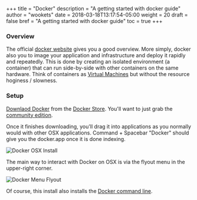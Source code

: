 +++
title = "Docker"
description = "A getting started with docker guide"
author = "wookets"
date = 2018-03-18T13:17:54-05:00
weight = 20
draft = false
bref = "A getting started with docker guide"
toc = true
+++

### Overview

The official [docker website](https://www.docker.com/what-docker) gives you a good overview. More simply, docker also you to image your application and infrastructure and deploy it rapidly and repeatedly. This is done by creating an isolated environment (a container) that can run side-by-side with other containers on the same hardware. Think of containers as [Virtual Machines](https://en.wikipedia.org/wiki/Virtual_machine) but without the resource hoginess / slowness. 

### Setup

[Downlaod Docker](https://www.docker.com/community-edition#/download) from the [Docker Store](https://store.docker.com/). You'll want to just grab the [community edition](https://store.docker.com/editions/community/docker-ce-desktop-mac). 

Once it finishes downloading, you'll drag it into applications as you normally would with other OSX applications. Command + Spacebar "Docker" should give you the docker.app once it is done indexing. 

![Docker OSX Install](http://cdn.wookets.com/images/docker/docker-osx-install.png "Docker OSX Install")

The main way to interact with Docker on OSX is via the flyout menu in the upper-right corner. 

![Docker Menu Flyout](http://cdn.wookets.com/images/docker/docker-menu-flyout.png "Docker Logo Flyout")

Of course, this install also installs the [Docker command line](https://docs.docker.com/engine/reference/commandline/cli/). 



